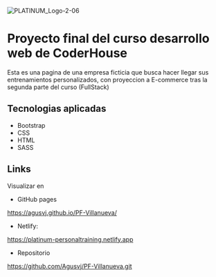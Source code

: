 ![PLATINUM_Logo-2-06](https://user-images.githubusercontent.com/113784724/197407882-c5cb7bce-a503-4c67-92d0-6b72a5aae4ce.png)

# Proyecto final del curso desarrollo web de CoderHouse

Esta es una pagina de una empresa ficticia que busca hacer llegar sus entrenamientos personalizados, con proyeccion a E-commerce tras la segunda parte del curso (FullStack)


## Tecnologias aplicadas

- Bootstrap
- CSS
- HTML
- SASS

## Links

Visualizar en


- GitHub pages

https://agusvj.github.io/PF-Villanueva/

- Netlify:

https://platinum-personaltraining.netlify.app


- Repositorio

https://github.com/Agusvj/PF-Villanueva.git
